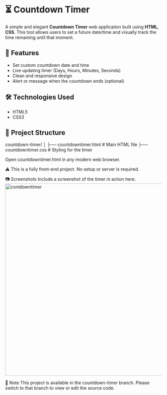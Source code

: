 # ⏳ Countdown Timer

A simple and elegant **Countdown Timer** web application built using **HTML**, **CSS**. This tool allows users to set a future date/time and visually track the time remaining until that moment.

## 📌 Features

- Set custom countdown date and time
- Live updating timer (Days, Hours, Minutes, Seconds)
- Clean and responsive design
- Alert or message when the countdown ends (optional)

## 🛠️ Technologies Used

- HTML5
- CSS3

## 📁 Project Structure
countdown-timer/
│
├── countdowntimer.html # Main HTML file
├── countdowntimer.css # Styling for the timer

Open countdowntimer.html in any modern web browser.

⚠️ This is a fully front-end project. No setup or server is required.

📷 Screenshots
Include a screenshot of the timer in action here.
<img width="1005" height="617" alt="contdowntimer" src="https://github.com/user-attachments/assets/82a3b9c5-2ee1-4c91-8757-7e513fe1e247" />

📌 Note
This project is available in the countdown-timer branch. Please switch to that branch to view or edit the source code.

